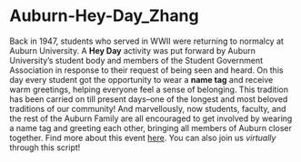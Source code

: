 # Auburn-Hey-Day_Zhang
Back in 1947, students who served in WWII were returning to normalcy at Auburn University. A **Hey Day** activity was put forward by Auburn University’s student body and members of the Student Government Association in response to their request of being seen and heard. On this day every student got the opportunity to wear a **name tag** and receive warm greetings, helping everyone feel a sense of belonging. This tradition has been carried on till present days–one of the longest and most beloved traditions of our community! And marvellously, now students, faculty, and the rest of the Auburn Family are all encouraged to get involved by wearing a name tag and greeting each other, bringing all members of Auburn closer together. Find more about this event [here](http://sga.auburn.edu/hey-day/). You can also join us _virtually_ through this script!

